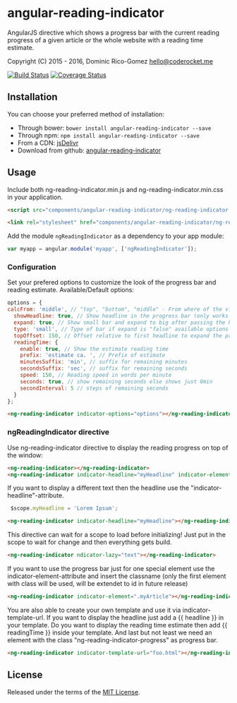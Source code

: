 angular-reading-indicator
===========================

AngularJS directive which shows a progress bar with the current reading progress of a given article or the whole website with a reading time estimate.

Copyright (C) 2015 - 2016, Dominic Rico-Gomez <hello@coderocket.me>

[![Build Status](https://travis-ci.org/dominicrico/angular-reading-indicator.png?branch=master)](https://travis-ci.org/dominicrico/angular-reading-indicator)
[![Coverage Status](https://coveralls.io/repos/dominicrico/angular-reading-indicator/badge.png)](https://coveralls.io/r/dominicrico/angular-reading-indicator)

Installation
------------

You can choose your preferred method of installation:
* Through bower: `bower install angular-reading-indicator --save`
* Through npm: `npm install angular-reading-indicator --save`
* From a CDN: [jsDelivr](http://www.jsdelivr.com/#!angular.reading-indicator)
* Download from github: [angular-reading-indicator](https://github.com/dominicrico/angular-reading-indicator)

Usage
-----
Include both ng-reading-indicator.min.js and ng-reading-indicator.min.css in your application.

```html
<script src="components/angular-reading-indicator/ng-reading-indicator.min.js"></script>

<link rel="stylesheet" href="components/angular-reading-indicator/ng-reading-indicator.min.css">
```

Add the module `ngReadingIndicator` as a dependency to your app module:

```js
var myapp = angular.module('myapp', ['ngReadingIndicator']);
```

### Configuration

Set your prefered options to customize the look of the progress bar and reading estimate.
Available/Default options:

```js
options = {
calcFrom: 'middle', // "top", "bottom", "middle" - From where of the viewport should we calc the process of reading defaults to "middle"
  showHeadline: true, // Show headline in the progress bar (only works if expand is true or type is "big")
  expand: true, // Show small bar and expand to big after passing the headline
  type: 'small', // Type of bar if expand is "false" available options are "small" or "big"
  topOffset: 150, // Offset relative to first headline to expand the progress bar
  readingTime: {
    enable: true, // Show the estimate reading time
    prefix: 'estimate ca. ', // Prefix of estimate
    minutesSuffix: 'min', // suffix for remaining minutes
    secondsSuffix: 'sec', // suffix for remaining seconds
    speed: 150, // Reading speed in words per minute
    seconds: true, // show remaining seconds else shows just 0min
    secondInterval: 5 // steps of remaining seconds
  }
};
```

```html
<ng-reading-indicator indicator-options="options"></ng-reading-indicator>
```

### ngReadingIndicator directive
Use ng-reading-indicator directive to display the reading progress on top of the window:

```html
<ng-reading-indicator></ng-reading-indicator>
<ng-reading-indicator indicator-headline="myHeadline" indicator-element=".myArticle" indicator-options="options"></ng-reading-indicator>
```

If you want to display a different text then the headline use the "indicator-headline"-attribute.

```js
 $scope.myHeadline = 'Lorem Ipsum';
```

```html
<ng-reading-indicator indicator-headline="myHeadline"></ng-reading-indicator>
```

This directive can wait for a scope to load before initializing! Just put in the scope to wait for change and then everything gets build.

```html
<ng-reading-indicator ndicator-lazy="text"></ng-reading-indicator>
```

If you want to use the progress bar just for one special element use the indicator-element-attribute and insert the classname (only the first element with class will be used, will be extendet to id in future release)

```html
<ng-reading-indicator indicator-element=".myArticle"></ng-reading-indicator>
```

You are also able to create your own template and use it via indicator-template-url.
If you want to display the headline just add a {{ headline }} in your template. Do you want to display the reading time estimate  then add {{ readingTime }} inside your template. And last but not least we need an element with the class "ng-reading-indicator-progress" as progress bar.
```html
<ng-reading-indicator indicator-template-url="foo.html"></ng-reading-indicator>
```

License
----

Released under the terms of the [MIT License](LICENSE).
